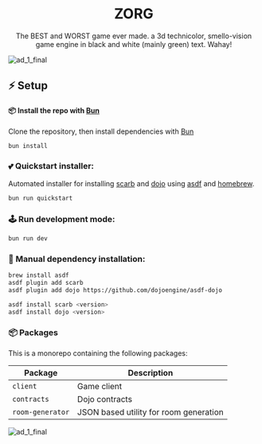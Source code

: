 <p align="center">
  <h1 align="center">ZORG</h1>
</p>

<p align="center">
The BEST and WORST game ever made. a 3d technicolor, smello-vision game engine in black and white (mainly green) text. Wahay!
</p>

![ad_1_final](https://github.com/user-attachments/assets/149eafd8-c67e-4374-9eb2-9aa5692e3121)

## ⚡ Setup

#### 📦 Install the repo with [Bun](https://bun.sh)

Clone the repository, then install dependencies with [Bun](https://bun.sh)

```bash
bun install
```

### 💕 Quickstart installer:
Automated installer for installing [scarb](https://github.com/software-mansion/scarb) and [dojo](https://book.dojoengine.org/getting-started#install-using-asdf) using [asdf](https://asdf-vm.com/) and [homebrew](https://brew.sh/).

```bash
bun run quickstart
```

### 🕹️ Run development mode:

```bash
bun run dev
```

### 🔧 Manual dependency installation:

```bash
brew install asdf
asdf plugin add scarb
asdf plugin add dojo https://github.com/dojoengine/asdf-dojo

asdf install scarb <version>
asdf install dojo <version>
```

### 📦 Packages

This is a monorepo containing the following packages:

| **Package** | **Description**                               |
| ----------- | --------------------------------------------- |
| `client`    | Game client                                   |
| `contracts` | Dojo contracts        |
| `room-generator`     | JSON based utility for room generation   |

![ad_1_final](https://github.com/user-attachments/assets/149eafd8-c67e-4374-9eb2-9aa5692e3121)
